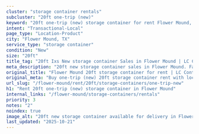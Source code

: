 ```yaml
---
cluster: "storage container rentals"
subcluster: "20ft one-trip (new)"
keyword: "20ft one-trip (new) storage container for rent Flower Mound, TX"
intent: "Transactional-Local"
page_type: "Location-Product"
city: "Flower Mound, TX"
service_type: "storage container"
condition: "New"
size: "20ft"
title_tag: "20ft Ixs New storage container Sales in Flower Mound | LC Container"
meta_description: "20ft new storage container sales in Flower Mound. Fast delivery, competitive pricing. Serving storage containers area. Quote ID: R8B. Call (214) 524-4168 for your free quote today."
original_title: "Flower Mound 20ft storage container for rent | LC Container"
original_meta: "Buy one-trip (new) 20ft storage container rent with local delivery in Flower Mound, TX. LC Container — local Since 2003. Request a fast quote today."
url_slug: "/flower-mound/rent/20ft/storage-containers/one-trip-new"
h1: "Rent 20ft one-trip (new) storage container in Flower Mound"
internal_links: "/flower-mound/storage-containers/rentals"
priority: 3
notes: "2"
noindex: true
image_alt: "20ft new storage container available for delivery in Flower Mound"
last_updated: "2025-10-21"
---
```


<!-- TODO: Add unique city/inventory copy, images, and internal links here. -->
